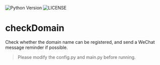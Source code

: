 ![Python Version](https://img.shields.io/badge/Python-3.8-blue) ![LICENSE](https://img.shields.io/badge/License-GPL%203.0-green)
# checkDomain
Check whether the domain name can be registered, and send a WeChat message reminder if possible.


> Please modify the config.py and main.py before running.